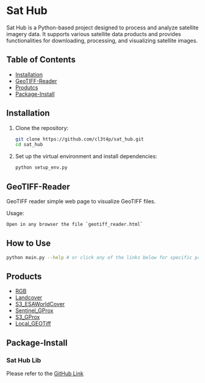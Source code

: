 # Sat Hub

Sat Hub is a Python-based project designed to process and analyze satellite imagery data. It supports various satellite data products and provides functionalities for downloading, processing, and visualizing satellite images.

## Table of Contents

- [Installation](#installation)
- [GeoTIFF-Reader](#geotiff%20reader)
- [Produtcs](#products)
- [Package-Install](#package%20install)

## Installation

1. Clone the repository:
    ```sh
    git clone https://github.com/cl3t4p/sat_hub.git
    cd sat_hub
    ```

2. Set up the virtual environment and install dependencies:
    ```sh
    python setup_env.py
    ```

## GeoTIFF-Reader
GeoTIFF reader simple web page to visualize GeoTIFF files.

Usage:
```sh
Open in any browser the file `geotiff_reader.html`
```

## How to Use

```sh
python main.py --help # or click any of the links below for specific product help
```


## Products
- [RGB](https://github.com/cl3t4p/sat_hub/wiki/RGB)
- [Landcover](https://github.com/cl3t4p/sat_hub/wiki/Landcover)
- [S3_ESAWorldCover](https://github.com/cl3t4p/sat_hub/wiki/S3_ESAWorldCover)
- [Sentinel_GProx](https://github.com/cl3t4p/sat_hub/wiki/Sentinel_GProx)
- [S3_GProx](https://github.com/cl3t4p/sat_hub/wiki/S3_GProx)
- [Local_GEOTiff](https://github.com/cl3t4p/sat_hub/wiki/Local_GProx)

## Package-Install
### Sat Hub Lib 
Please refer to the [GitHub Link](https://github.com/cl3t4p/sat_hub_lib)
